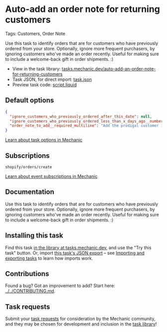 # Auto-add an order note for returning customers

Tags: Customers, Order Note

Use this task to identify orders that are for customers who have previously ordered from your store. Optionally, ignore more frequent purchasers, by ignoring customers who've made an order recently. Useful for making sure to include a welcome-back gift in order shipments. :)

* View in the task library: [tasks.mechanic.dev/auto-add-an-order-note-for-returning-customers](https://tasks.mechanic.dev/auto-add-an-order-note-for-returning-customers)
* Task JSON, for direct import: [task.json](../../tasks/auto-add-an-order-note-for-returning-customers.json)
* Preview task code: [script.liquid](./script.liquid)

## Default options

```json
{
  "ignore_customers_who_previously_ordered_after_this_date": null,
  "ignore_customers_who_previously_ordered_less_than_x_days_ago__number": 60,
  "order_note_to_add__required_multiline": "Add the prodigal customer insert"
}
```

[Learn about task options in Mechanic](https://learn.mechanic.dev/core/tasks/options)

## Subscriptions

```liquid
shopify/orders/create
```

[Learn about event subscriptions in Mechanic](https://learn.mechanic.dev/core/tasks/subscriptions)

## Documentation

Use this task to identify orders that are for customers who have previously ordered from your store. Optionally, ignore more frequent purchasers, by ignoring customers who've made an order recently. Useful for making sure to include a welcome-back gift in order shipments. :)

## Installing this task

Find this task [in the library at tasks.mechanic.dev](https://tasks.mechanic.dev/auto-add-an-order-note-for-returning-customers), and use the "Try this task" button. Or, import [this task's JSON export](../../tasks/auto-add-an-order-note-for-returning-customers.json) – see [Importing and exporting tasks](https://learn.mechanic.dev/core/tasks/import-and-export) to learn how imports work.

## Contributions

Found a bug? Got an improvement to add? Start here: [../../CONTRIBUTING.md](../../CONTRIBUTING.md).

## Task requests

Submit your [task requests](https://mechanic.canny.io/task-requests) for consideration by the Mechanic community, and they may be chosen for development and inclusion in the [task library](https://tasks.mechanic.dev/)!
